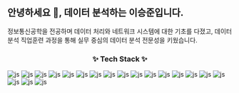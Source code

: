 ## 안녕하세요 👋, 데이터 분석하는 이승준입니다.

정보통신공학을 전공하며 데이터 처리와 네트워크 시스템에 대한 기초를 다졌고, 데이터 분석 직업훈련 과정을 통해 실무 중심의 데이터 분석 전문성을 키웠습니다.

<h3 align="center">✨ Tech Stack ✨</h3>

![js](https://img.shields.io/badge/Python-3776AB?style=for-the-badge&logo=python&logoColor=white)
![js](https://img.shields.io/badge/HTML-239120?style=for-the-badge&logo=html5&logoColor=white)
![js](https://img.shields.io/badge/Linux-FCC624?style=for-the-badge&logo=linux&logoColor=black)
![js](https://img.shields.io/badge/Windows-0078D6?style=for-the-badge&logo=windows&logoColor=white)
![js](https://img.shields.io/badge/Visual_Studio_Code-0078D4?style=for-the-badge&logo=visual%20studio%20code&logoColor=white)
![js](https://img.shields.io/badge/CSS-239120?&style=for-the-badge&logo=css3&logoColor=white)
![js](https://img.shields.io/badge/JavaScript-F7DF1E?style=for-the-badge&logo=JavaScript&logoColor=white)
![js](https://img.shields.io/badge/Bootstrap-563D7C?style=for-the-badge&logo=bootstrap&logoColor=white)
![js](https://img.shields.io/badge/MySQL-00000F?style=for-the-badge&logo=mysql&logoColor=white)
![js](https://img.shields.io/badge/Google%20Analytics-E37400?style=for-the-badge&logo=google%20analytics&logoColor=white)
![js](https://img.shields.io/badge/Colab-F9AB00?style=for-the-badge&logo=googlecolab&color=525252)
![js](https://img.shields.io/badge/Microsoft_Excel-217346?style=for-the-badge&logo=microsoft-excel&logoColor=white)
![js](https://img.shields.io/badge/Microsoft_PowerPoint-B7472A?style=for-the-badge&logo=microsoft-powerpoint&logoColor=white)
![js](https://img.shields.io/badge/Microsoft_Word-2B579A?style=for-the-badge&logo=microsoft-word&logoColor=white)
![js](https://img.shields.io/badge/Slack-4A154B?style=for-the-badge&logo=slack&logoColor=white)
![js](https://img.shields.io/badge/Discord-7289DA?style=for-the-badge&logo=discord&logoColor=white)
![js](https://img.shields.io/badge/Notion-000000?style=for-the-badge&logo=notion&logoColor=white)
![js](https://img.shields.io/badge/GIT-E44C30?style=for-the-badge&logo=git&logoColor=white)
![js](https://img.shields.io/badge/GitHub-100000?style=for-the-badge&logo=github&logoColor=white)
